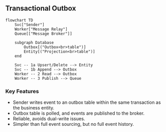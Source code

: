 ## Transactional Outbox

```mermaid
flowchart TD
    Svc["Sender"]
    Worker["Message Relay"]
    Queue[["Message Broker"]]

    subgraph Database
        Outbox[("Outbox<br>table")]
        Entity[("Projection<br>table")]
    end

    Svc -- 1a Upsert/Delete --> Entity
    Svc -- 1b Append --> Outbox
    Worker -- 2 Read --> Outbox
    Worker -- 3 Publish --> Queue
```

### Key Features
 * Sender writes event to an outbox table within the same transaction as the business entity.
 * Outbox table is polled, and events are published to the broker.
 * Reliable, avoids dual-write issues.
 * Simpler than full event sourcing, but no full event history.

